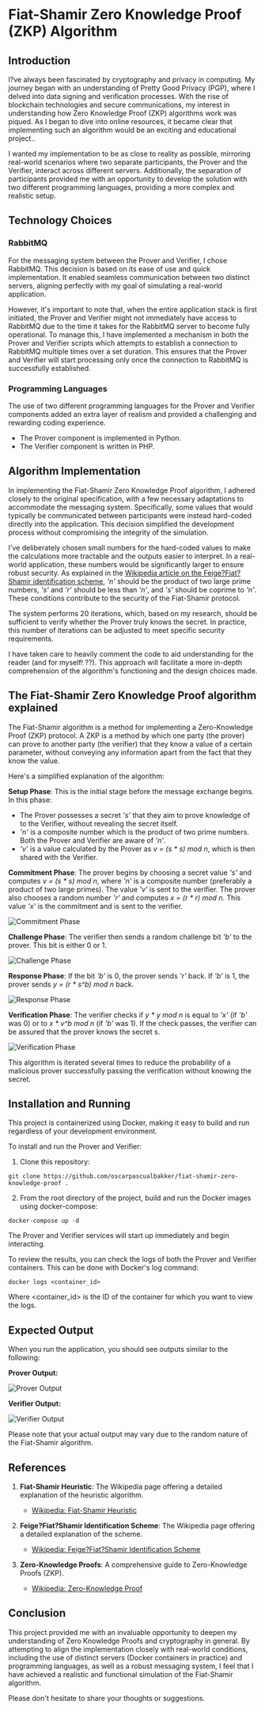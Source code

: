 # Fiat-Shamir Zero Knowledge Proof (ZKP) Algorithm


## Introduction

I?ve always been fascinated by cryptography and privacy in computing. My journey began with an understanding of Pretty Good Privacy (PGP), where I delved into data signing and verification processes. With the rise of blockchain technologies and secure communications, my interest in understanding how Zero Knowledge Proof (ZKP) algorithms work was piqued. As I began to dive into online resources, it became clear that implementing such an algorithm would be an exciting and educational project..

I wanted my implementation to be as close to reality as possible, mirroring real-world scenarios where two separate participants, the Prover and the Verifier, interact across different servers. Additionally, the separation of participants provided me with an opportunity to develop the solution with two different programming languages, providing a more complex and realistic setup.


## Technology Choices

### RabbitMQ

For the messaging system between the Prover and Verifier, I chose RabbitMQ. This decision is based on its ease of use and quick implementation. It enabled seamless communication between two distinct servers, aligning perfectly with my goal of simulating a real-world application.

However, it's important to note that, when the entire application stack is first initiated, the Prover and Verifier might not immediately have access to RabbitMQ due to the time it takes for the RabbitMQ server to become fully operational. To manage this, I have implemented a mechanism in both the Prover and Verifier scripts which attempts to establish a connection to RabbitMQ multiple times over a set duration. This ensures that the Prover and Verifier will start processing only once the connection to RabbitMQ is successfully established.


### Programming Languages

The use of two different programming languages for the Prover and Verifier components added an extra layer of realism and provided a challenging and rewarding coding experience.

* The Prover component is implemented in Python.
* The Verifier component is written in PHP.


## Algorithm Implementation

In implementing the Fiat-Shamir Zero Knowledge Proof algorithm, I adhered closely to the original specification, with a few necessary adaptations to accommodate the messaging system. Specifically, some values that would typically be communicated between participants were instead hard-coded directly into the application. This decision simplified the development process without compromising the integrity of the simulation.

I've deliberately chosen small numbers for the hard-coded values to make the calculations more tractable and the outputs easier to interpret. In a real-world application, these numbers would be significantly larger to ensure robust security. As explained in the [Wikipedia article on the Feige?Fiat?Shamir identification scheme](https://en.wikipedia.org/wiki/Feige%E2%80%93Fiat%E2%80%93Shamir_identification_scheme), _'n'_ should be the product of two large prime numbers, _'s'_ and _'r'_ should be less than _'n'_, and _'s'_ should be coprime to _'n'_. These conditions contribute to the security of the Fiat-Shamir protocol.

The system performs 20 iterations, which, based on my research, should be sufficient to verify whether the Prover truly knows the secret. In practice, this number of iterations can be adjusted to meet specific security requirements.

I have taken care to heavily comment the code to aid understanding for the reader (and for myself! ??). This approach will facilitate a more in-depth comprehension of the algorithm's functioning and the design choices made.


## The Fiat-Shamir Zero Knowledge Proof algorithm explained

The Fiat-Shamir algorithm is a method for implementing a Zero-Knowledge Proof (ZKP) protocol. A ZKP is a method by which one party (the prover) can prove to another party (the verifier) that they know a value of a certain parameter, without conveying any information apart from the fact that they know the value.

Here's a simplified explanation of the algorithm:

**Setup Phase**: This is the initial stage before the message exchange begins. In this phase:
- The Prover possesses a secret _'s'_ that they aim to prove knowledge of to the Verifier, without revealing the secret itself.
- _'n'_ is a composite number which is the product of two prime numbers. Both the Prover and Verifier are aware of _'n'_.
- _'v'_ is a value calculated by the Prover as _v = (s * s) mod n_, which is then shared with the Verifier.

**Commitment Phase**: The prover begins by choosing a secret value _'s'_ and computes _v = (s * s) mod n_, where _'n'_ is a composite number (preferably a product of two large primes). The value _'v'_ is sent to the verifier. The prover also chooses a random number _'r'_ and computes _x = (r * r) mod n_. This value _'x'_ is the commitment and is sent to the verifier.

![Commitment Phase](https://oscarpascual.com/commitment-phase.png)

**Challenge Phase**: The verifier then sends a random challenge bit _'b'_ to the prover. This bit is either 0 or 1.

![Challenge Phase](https://oscarpascual.com/challenge-phase.png)

**Response Phase**: If the bit _'b'_ is 0, the prover sends _'r'_ back. If _'b'_ is 1, the prover sends _y = (r * s^b) mod n_ back.

![Response Phase](https://oscarpascual.com/response-phase.png)

**Verification Phase**: The verifier checks if _y * y mod n_ is equal to _'x'_ (if _'b'_ was 0) or to _x * v^b mod n_ (if _'b'_ was 1). If the check passes, the verifier can be assured that the prover knows the secret s.

![Verification Phase](https://oscarpascual.com/verification-phase.png)

This algorithm is iterated several times to reduce the probability of a malicious prover successfully passing the verification without knowing the secret.






## Installation and Running

This project is containerized using Docker, making it easy to build and run regardless of your development environment.

To install and run the Prover and Verifier:

1. Clone this repository:
```
git clone https://github.com/oscarpascualbakker/fiat-shamir-zero-knowledge-proof .
```

2. From the root directory of the project, build and run the Docker images using docker-compose:
```
docker-compose up -d
```

The Prover and Verifier services will start up immediately and begin interacting.

To review the results, you can check the logs of both the Prover and Verifier containers. This can be done with Docker's log command:

```
docker logs <container_id>
```

Where <container_id> is the ID of the container for which you want to view the logs.


## Expected Output

When you run the application, you should see outputs similar to the following:

**Prover Output:**

![Prover Output](https://oscarpascual.com/output-prover.png)

**Verifier Output:**

![Verifier Output](https://oscarpascual.com/output-verifier.png)

Please note that your actual output may vary due to the random nature of the Fiat-Shamir algorithm.


## References

1. **Fiat-Shamir Heuristic**: The Wikipedia page offering a detailed explanation of the heuristic algorithm.
   - [Wikipedia: Fiat-Shamir Heuristic](https://en.wikipedia.org/wiki/Fiat%E2%80%93Shamir_heuristic)

2. **Feige?Fiat?Shamir Identification Scheme**: The Wikipedia page offering a detailed explanation of the scheme.
   - [Wikipedia: Feige?Fiat?Shamir Identification Scheme](https://en.wikipedia.org/wiki/Feige%E2%80%93Fiat%E2%80%93Shamir_identification_scheme)

3. **Zero-Knowledge Proofs**: A comprehensive guide to Zero-Knowledge Proofs (ZKP).
   - [Wikipedia: Zero-Knowledge Proof](https://en.wikipedia.org/wiki/Zero-knowledge_proof)


## Conclusion

This project provided me with an invaluable opportunity to deepen my understanding of Zero Knowledge Proofs and cryptography in general. By attempting to align the implementation closely with real-world conditions, including the use of distinct servers (Docker containers in practice) and programming languages, as well as a robust messaging system, I feel that I have achieved a realistic and functional simulation of the Fiat-Shamir algorithm.

Please don't hesitate to share your thoughts or suggestions.